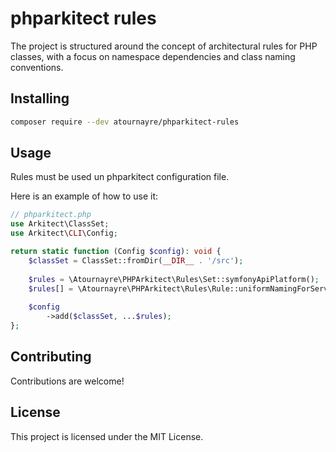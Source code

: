 # phparkitect rules

The project is structured around the concept of architectural rules for PHP classes, with a focus on namespace dependencies and class naming conventions.

## Installing

```bash
composer require --dev atournayre/phparkitect-rules
```

## Usage

Rules must be used un phparkitect configuration file.

Here is an example of how to use it:

```php
// phparkitect.php
use Arkitect\ClassSet;
use Arkitect\CLI\Config;

return static function (Config $config): void {
    $classSet = ClassSet::fromDir(__DIR__ . '/src');
    
    $rules = \Atournayre\PHPArkitect\Rules\Set::symfonyApiPlatform();
    $rules[] = \Atournayre\PHPArkitect\Rules\Rule::uniformNamingForService();
  
    $config
        ->add($classSet, ...$rules);
};
```

## Contributing

Contributions are welcome!

## License

This project is licensed under the MIT License.
